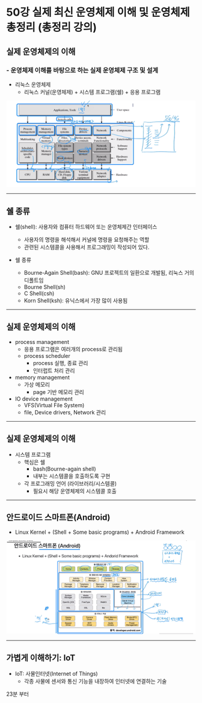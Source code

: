 # 50강 실제 최신 운영체제 이해 및 운영체제 총정리 (총정리 강의)
## 실제 운영체제의 이해 
### - 운영체제 이해를 바탕으로 하는 실제 운영체제 구조 및 설계
- 리눅스 운영체제 
  - 리눅스 커널(운영체제) + 시스템 프로그램(쉘) + 응용 프로그램 

![리눅스 OS](../img/linux_os.png)

---
## 쉘 종류 
- 쉘(shell): 사용자와 컴퓨터 하드웨어 또는 운영체제간 인터페이스 
  - 사용자의 명령을 해석해서 커널에 명령을 요청해주는 역할 
  - 관련된 시스템콜을 사용해서 프로그래밍이 작성되어 있다. 

- 쉘 종류 
  - Bourne-Again Shell(bash): GNU 프로젝트의 일환으로 개발됨, 리눅스 거의 디폴트임 
  - Bourne Shell(sh)
  - C Shell(csh)
  - Korn Shell(ksh): 유닉스에서 가장 많이 사용됨   

---
## 실제 운영체제의 이해 
- process management
  - 응용 프로그램은 여러개의 process로 관리됨 
  - process scheduler
    - process 실행, 종료 관리 
    - 인터럽트 처리 관리 
- memory management
  - 가상 메모리 
    - page 기반 메모리 관리 
- IO device management
  - VFS(Virtual File System)
  - file, Device drivers, Network 관리         

---
## 실제 운영체제의 이해 
- 시스템 프로그램 
  - 핵심은 쉘 
    - bash(Bourne-again shell)
    - 내부는 시스템콜을 호출하도록 구현 
  - 각 프로그래밍 언어 (라이브러리/시스템콜)
    - 필요시 해당 운영체제의 시스템콜 호출   

---
## 안드로이드 스마트폰(Android)
- Linux Kernel + (Shell + Some basic programs) + Android Framework 

![안드로이드 구조](../img/android_structure.png)

---
## 가볍게 이해하기: IoT
- IoT: 사물인터넷(Internet of Things)
  - 각종 사물에 센서와 통신 기능을 내장하여 인터넷에 연결하는 기술 

23분 부터